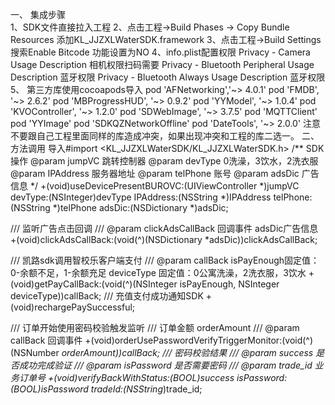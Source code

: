一、    集成步骤  
    1、SDK文件直接拉入工程
    2、点击工程->Build Phases -> Copy Bundle Resources 添加KL_JJZXLWaterSDK.framework
    3、点击工程->Build Settings 搜索Enable Bitcode 功能设置为NO
    4、info.plist配置权限
    Privacy - Camera Usage Description 相机权限扫码需要
    Privacy - Bluetooth Peripheral Usage Description 蓝牙权限
    Privacy - Bluetooth Always Usage Description  蓝牙权限
    5、    第三方库使用cocoapods导入
    pod 'AFNetworking','~> 4.0.1'
    pod 'FMDB', '~> 2.6.2'
    pod 'MBProgressHUD', '~> 0.9.2'
    pod 'YYModel', '~> 1.0.4'
    pod 'KVOController', '~> 1.2.0'
    pod 'SDWebImage', '~> 3.7.5'
    pod 'MQTTClient'
    pod 'YYImage'
    pod 'SDKQZNetworkOffline'
    pod 'DateTools', '~> 2.0.0'
      注意不要跟自己工程里面同样的库造成冲突，如果出现冲突和工程的库二选一。
二、方法调用
导入#import <KL_JJZXLWaterSDK/KL_JJZXLWaterSDK.h>
/**
 SDK 操作
 @param jumpVC      跳转控制器
 @param devType 0洗澡，3饮水，2洗衣服
 @param IPAddress 服务器地址
 @param telPhone 账号
 @param adsDic   广告信息
 */
+(void)useDevicePresentBUROVC:(UIViewController *)jumpVC devType:(NSInteger)devType IPAddress:(NSString *)IPAddress telPhone:(NSString *)telPhone adsDic:(NSDictionary *)adsDic;

/// 监听广告点击回调
/// @param clickAdsCallBack 回调事件 adsDic广告信息
+(void)clickAdsCallBack:(void(^)(NSDictionary *adsDic))clickAdsCallBack;

/// 凯路sdk调用智校乐客户端支付
/// @param callBack  isPayEnough固定值：0-余额不足，1-余额充足  deviceType 固定值：0公寓洗澡，2洗衣服，3饮水
+(void)getPayCallBack:(void(^)(NSInteger isPayEnough, NSInteger deviceType))callBack;
/// 充值支付成功通知SDK
+(void)rechargePaySuccessful;

/// 订单开始使用密码校验触发监听
/// 订单金额 orderAmount
/// @param callBack 回调事件
+(void)orderUsePasswordVerifyTriggerMonitor:(void(^)(NSNumber *orderAmount))callBack;
/// 密码校验结果
/// @param success 是否成功完成验证
/// @param isPassword 是否需要密码
/// @param trade_id 业务订单号
+(void)verifyBackWithStatus:(BOOL)success isPassword:(BOOL)isPassword tradeId:(NSString*)trade_id;
